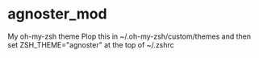 # agnoster_mod
My oh-my-zsh theme
Plop this in ~/.oh-my-zsh/custom/themes
and then set ZSH_THEME="agnoster" at the top of ~/.zshrc
